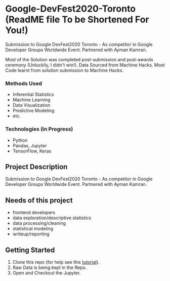 # Google-DevFest2020-Toronto (ReadME file To be Shortened For You!) 
Submission to Google DevFest2020 Toronto - As competitor in Google Developer Groups Worldwide Event.
Partnered with Ayman Kamran.

Most of the Solution was completed post-submission and post-awards ceremony (Unluckily, I didn't win!).
Data Sourced from Machine Hacks. Most Code learnt from solution submission to Machine Hacks.

### Methods Used
* Inferential Statistics
* Machine Learning
* Data Visualization
* Predictive Modeling
* etc.

### Technologies (In Progress)
* Python
* Pandas, Jupyter
* TensorFlow, Keras

## Project Description
Submission to Google DevFest2020 Toronto - As competitor in Google Developer Groups Worldwide Event.
Partnered with Ayman Kamran.

## Needs of this project
- frontend developers
- data exploration/descriptive statistics
- data processing/cleaning
- statistical modeling
- writeup/reporting

## Getting Started

1. Clone this repo (for help see this [tutorial](https://help.github.com/articles/cloning-a-repository/)).
2. Raw Data is being kept in the Repo.
3. Open and Checkout the Jupyter.
